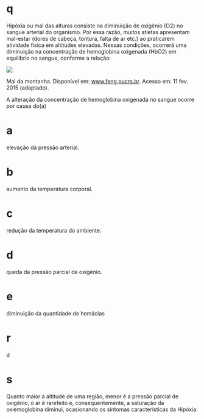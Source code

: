 # q
Hipóxia ou mal das alturas consiste na diminuição de oxigênio (O2) no sangue arterial do organismo. Por essa razão, muitos atletas apresentam mal-estar (dores de cabeça, tontura, falta de ar etc.) ao praticarem atividade física em altitudes elevadas. Nessas condições, ocorrerá uma diminuição na concentração de hemoglobina oxigenada (HbO2) em equilíbrio no sangue, conforme a relação:

![](https://firebasestorage.googleapis.com/v0/b/firebase-enemio.appspot.com/o/questoes%2F129%2F52a10c2a-b03f-1bb3-4822-03874e600458.png?alt=media\&token=fe2862d7-8301-4312-9803-96568a1bb3b9)

Mal da montanha. Disponível em: www.feng.pucrs.br. Acesso em: 11 fev. 2015 (adaptado).

A alteração da concentração de hemoglobina oxigenada no sangue ocorre por causa do(a)

# a
elevação da pressão arterial.

# b
aumento da temperatura corporal.

# c
redução da temperatura do ambiente.

# d
queda da pressão parcial de oxigênio.

# e
diminuição da quantidade de hemácias

# r
d

# s
Quanto maior a altitude de uma região, menor é a pressão parcial de oxigênio, o ar é rarefeito e, consequentemente, a saturação da oxiemoglobina diminui, ocasionando os sintomas características da Hipóxia.
